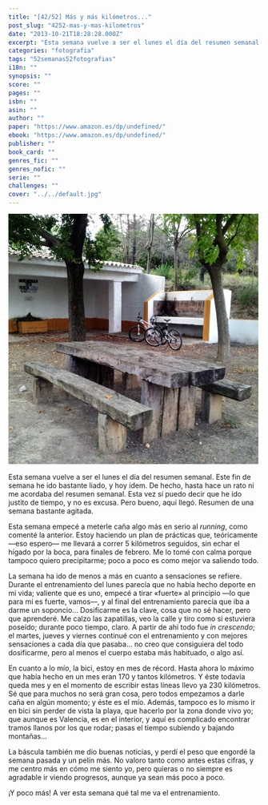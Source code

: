 ```yaml
---
title: "[42/52] Más y más kilómetros..."
post_slug: "4252-mas-y-mas-kilometros"
date: "2013-10-21T18:28:28.000Z"
excerpt: "Esta semana vuelve a ser el lunes el día del resumen semanal. Este fin de semana he ido bastante liado, y hoy ídem. De hecho, hasta hace un rato ni me acordaba del resumen semanal. Esta vez sí puedo decir que he ido justito de tiempo, y no es excusa. Pero bueno, aquí llegó. Resumen de una semana bastante agitada."
categories: "fotografia"
tags: "52semanas52fotografias"
i18n: ""
synopsis: ""
score: ""
pages: ""
isbn: ""
asin: ""
author: ""
paper: "https://www.amazon.es/dp/undefined/"
ebook: "https://www.amazon.es/dp/undefined/"
publisher: ""
book_card: ""
genres_fic: ""
genres_nofic: ""
serie: ""
challenges: ""
cover: "../../default.jpg"
---
```


[![[42/52] Más y más kilómetros...](images/instaweek-42-52.jpg)](http://instagram.com/p/fvUObhQ-3d/)

Esta semana vuelve a ser el lunes el día del resumen semanal. Este fin de semana he ido bastante liado, y hoy ídem. De hecho, hasta hace un rato ni me acordaba del resumen semanal. Esta vez sí puedo decir que he ido justito de tiempo, y no es excusa. Pero bueno, aquí llegó. Resumen de una semana bastante agitada.

Esta semana empecé a meterle caña algo más en serio al _running_, como comenté la anterior. Estoy haciendo un plan de prácticas que, teóricamente —eso espero— me llevará a correr 5 kilómetros seguidos, sin echar el hígado por la boca, para finales de febrero. Me lo tomé con calma porque tampoco quiero precipitarme; poco a poco es como mejor va saliendo todo.

La semana ha ido de menos a más en cuanto a sensaciones se refiere. Durante el entrenamiento del lunes parecía que no había hecho deporte en mi vida; valiente que es uno, empecé a tirar «fuerte» al principio —lo que para mí es fuerte, vamos—, y al final del entrenamiento parecía que iba a darme un soponcio… Dosificarme es la clave, cosa que no sé hacer, pero que aprenderé. Me calzo las zapatillas, veo la calle y tiro como si estuviera poseído; durante poco tiempo, claro. A partir de ahí todo fue _in crescendo_; el martes, jueves y viernes continué con el entrenamiento y con mejores sensaciones a cada día que pasaba… no creo que consiguiera del todo dosificarme, pero al menos el cuerpo estaba más habituado, o algo así.

En cuanto a lo mío, la bici, estoy en mes de récord. Hasta ahora lo máximo que había hecho en un mes eran 170 y tantos kilómetros. Y éste todavía queda mes y en el momento de escribir estas líneas llevo ya 230 kilómetros. Sé que para muchos no será gran cosa, pero todos empezamos a darle caña en algún momento; y éste es el mío. Además, tampoco es lo mismo ir en bici sin perder de vista la playa, que hacerlo por la zona donde vivo yo; que aunque es Valencia, es en el interior, y aquí es complicado encontrar tramos llanos por los que rodar; pasas el tiempo subiendo y bajando montañas…

La báscula también me dio buenas noticias, y perdí el peso que engordé la semana pasada y un pelín más. No valoro tanto como antes estas cifras, y me centro más en cómo me siento yo, pero quieras o no siempre es agradable ir viendo progresos, aunque ya sean más poco a poco.

¡Y poco más! A ver esta semana qué tal me va el entrenamiento.
